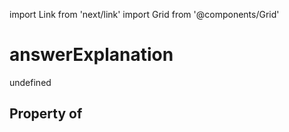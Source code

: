 import Link from 'next/link'
import Grid from '@components/Grid'

# answerExplanation

undefined

## Property of



